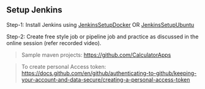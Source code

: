 
## Setup Jenkins

Step-1: Install Jenkins using [JenkinsSetupDocker](https://github.com/DevOpsOnlineTraining-2021/Jenkins/blob/master/JenkinsSetup/JenkinsSetupDocker.md) OR [JenkinsSetupUbuntu](https://github.com/DevOpsOnlineTraining-2021/Jenkins/blob/master/JenkinsSetup/JenkinsSetupUbuntu.md)

Step-2: Create free style job or pipeline job and practice as discussed in the online session (refer recorded video).

> Sample maven projects: https://github.com/CalculatorApps

> To create personal Access token: https://docs.github.com/en/github/authenticating-to-github/keeping-your-account-and-data-secure/creating-a-personal-access-token
